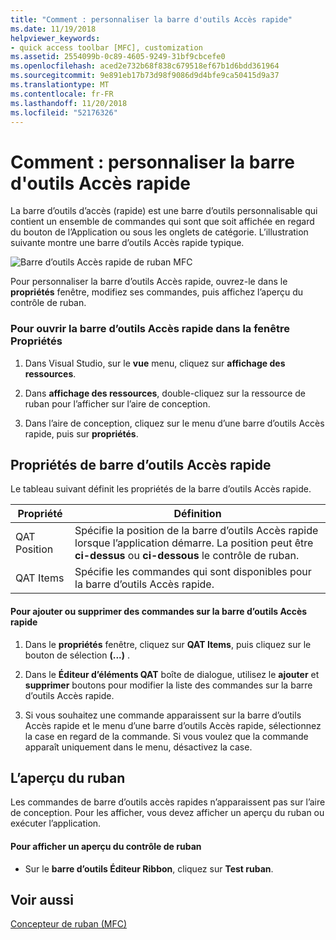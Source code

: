 ```yaml
---
title: "Comment : personnaliser la barre d'outils Accès rapide"
ms.date: 11/19/2018
helpviewer_keywords:
- quick access toolbar [MFC], customization
ms.assetid: 2554099b-0c89-4605-9249-31bf9cbcefe0
ms.openlocfilehash: aced2e732b68f838c679518ef67b1d6bdd361964
ms.sourcegitcommit: 9e891eb17b73d98f9086d9d4bfe9ca50415d9a37
ms.translationtype: MT
ms.contentlocale: fr-FR
ms.lasthandoff: 11/20/2018
ms.locfileid: "52176326"
---
```

# <a name="how-to-customize-the-quick-access-toolbar"></a>Comment : personnaliser la barre d'outils Accès rapide

La barre d’outils d’accès (rapide) est une barre d’outils personnalisable qui contient un ensemble de commandes qui sont que soit affichée en regard du bouton de l’Application ou sous les onglets de catégorie. L’illustration suivante montre une barre d’outils Accès rapide typique.

![Barre d’outils Accès rapide de ruban MFC](../mfc/media/quick_access_toolbar.png "barre d’outils Accès rapide de ruban MFC")

Pour personnaliser la barre d’outils Accès rapide, ouvrez-le dans le **propriétés** fenêtre, modifiez ses commandes, puis affichez l’aperçu du contrôle de ruban.

### <a name="to-open-the-quick-access-toolbar-in-the-properties-window"></a>Pour ouvrir la barre d’outils Accès rapide dans la fenêtre Propriétés

1. Dans Visual Studio, sur le **vue** menu, cliquez sur **affichage des ressources**.

1. Dans **affichage des ressources**, double-cliquez sur la ressource de ruban pour l’afficher sur l’aire de conception.

1. Dans l’aire de conception, cliquez sur le menu d’une barre d’outils Accès rapide, puis sur **propriétés**.

## <a name="quick-access-toolbar-properties"></a>Propriétés de barre d’outils Accès rapide

Le tableau suivant définit les propriétés de la barre d’outils Accès rapide.

|Propriété|Définition|
|--------------|----------------|
|QAT Position|Spécifie la position de la barre d’outils Accès rapide lorsque l’application démarre. La position peut être **ci-dessus** ou **ci-dessous** le contrôle de ruban.|
|QAT Items|Spécifie les commandes qui sont disponibles pour la barre d’outils Accès rapide.|

#### <a name="to-add-or-remove-commands-on-the-quick-access-toolbar"></a>Pour ajouter ou supprimer des commandes sur la barre d’outils Accès rapide

1. Dans le **propriétés** fenêtre, cliquez sur **QAT Items**, puis cliquez sur le bouton de sélection **(...)** .

1. Dans le **Éditeur d’éléments QAT** boîte de dialogue, utilisez le **ajouter** et **supprimer** boutons pour modifier la liste des commandes sur la barre d’outils Accès rapide.

1. Si vous souhaitez une commande apparaissent sur la barre d’outils Accès rapide et le menu d’une barre d’outils Accès rapide, sélectionnez la case en regard de la commande. Si vous voulez que la commande apparaît uniquement dans le menu, désactivez la case.

## <a name="previewing-the-ribbon"></a>L’aperçu du ruban

Les commandes de barre d’outils accès rapides n’apparaissent pas sur l’aire de conception. Pour les afficher, vous devez afficher un aperçu du ruban ou exécuter l’application.

#### <a name="to-preview-the-ribbon-control"></a>Pour afficher un aperçu du contrôle de ruban

- Sur le **barre d’outils Éditeur Ribbon**, cliquez sur **Test ruban**.

## <a name="see-also"></a>Voir aussi

[Concepteur de ruban (MFC)](../mfc/ribbon-designer-mfc.md)
